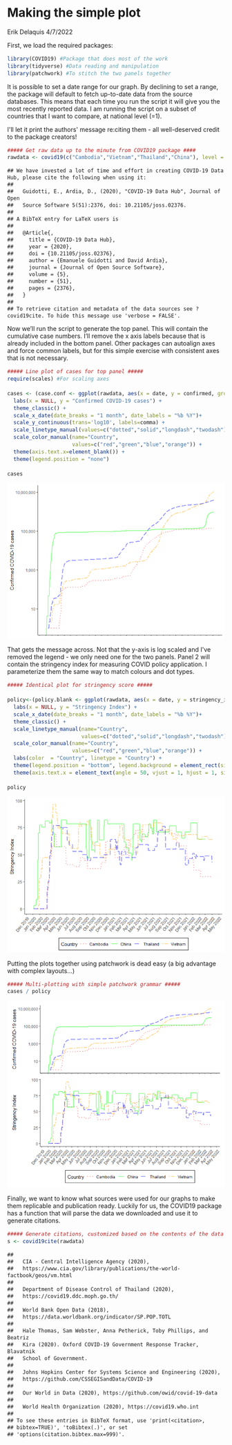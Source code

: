 Making the simple plot
================
Erik Delaquis
4/7/2022

First, we load the required packages:

``` r
library(COVID19) #Package that does most of the work
library(tidyverse) #Data reading and manipulation
library(patchwork) #To stitch the two panels together
```

It is possible to set a date range for our graph. By declining to set a
range, the package will default to fetch up-to-date data from the source
databases. This means that each time you run the script it will give you
the most recently reported data. I am running the script on a subset of
countries that I want to compare, at national level (=1).

I'll let it print the authors' message re:citing them - all well-deserved credit to the package creators!

``` r
##### Get raw data up to the minute from COVID19 package ####
rawdata <- covid19(c("Cambodia","Vietnam","Thailand","China"), level = 1)
```

    ## We have invested a lot of time and effort in creating COVID-19 Data Hub, please cite the following when using it:
    ## 
    ##   Guidotti, E., Ardia, D., (2020), "COVID-19 Data Hub", Journal of Open
    ##   Source Software 5(51):2376, doi: 10.21105/joss.02376.
    ## 
    ## A BibTeX entry for LaTeX users is
    ## 
    ##   @Article{,
    ##     title = {COVID-19 Data Hub},
    ##     year = {2020},
    ##     doi = {10.21105/joss.02376},
    ##     author = {Emanuele Guidotti and David Ardia},
    ##     journal = {Journal of Open Source Software},
    ##     volume = {5},
    ##     number = {51},
    ##     pages = {2376},
    ##   }
    ## 
    ## To retrieve citation and metadata of the data sources see ?covid19cite. To hide this message use 'verbose = FALSE'.

Now we’ll run the script to generate the top panel. This will contain
the cumulative case numbers. I’ll remove the x axis labels because that
is already included in the bottom panel. Other packages can autoalign
axes and force common labels, but for this simple exercise with
consistent axes that is not necessary.

``` r
##### Line plot of cases for top panel #####
require(scales) #For scaling axes

cases <- (case.conf <- ggplot(rawdata, aes(x = date, y = confirmed, group=administrative_area_level_1, color=administrative_area_level_1))) + geom_line(aes(linetype=administrative_area_level_1), size=1, alpha=0.5) + 
  labs(x = NULL, y = "Confirmed COVID-19 cases") + 
  theme_classic() +
  scale_x_date(date_breaks = "1 month", date_labels = "%b %Y")+
  scale_y_continuous(trans='log10', labels=comma) +
  scale_linetype_manual(values=c("dotted","solid","longdash","twodash"))+
  scale_color_manual(name="Country",
                     values=c("red","green","blue","orange")) +
  theme(axis.text.x=element_blank()) +
  theme(legend.position = "none")

cases
```

![](Plot-generation_files/figure-gfm/unnamed-chunk-3-1.png)<!-- -->

That gets the message across. Not that the y-axis is log scaled and I've removed the legend - we only need one for the two panels. Panel 2 will contain the stringency index for measuring COVID policy
application. I parameterize them the same way to match colours and dot
types.

``` r
##### Identical plot for stringency score #####

policy<-(policy.blank <- ggplot(rawdata, aes(x = date, y = stringency_index, group=id)))+geom_line(aes(linetype=administrative_area_level_1, color=administrative_area_level_1), size=1, alpha=0.5) + 
  labs(x = NULL, y = "Stringency Index") +
  scale_x_date(date_breaks = "1 month", date_labels = "%b %Y")+
  theme_classic() + 
  scale_linetype_manual(name="Country",
                        values=c("dotted","solid","longdash","twodash")) +
  scale_color_manual(name="Country",
                     values=c("red","green","blue","orange")) +
  labs(color  = "Country", linetype = "Country") + 
  theme(legend.position = "bottom", legend.background = element_rect(size=0.5, linetype="solid",colour ="black")) + 
  theme(axis.text.x = element_text(angle = 50, vjust = 1, hjust = 1, size = 10))

policy
```

![](Plot-generation_files/figure-gfm/unnamed-chunk-4-1.png)<!-- -->

Putting the plots together using patchwork is dead easy (a big advantage
with complex layouts…)

``` r
##### Multi-plotting with simple patchwork grammar #####
cases / policy
```

![](Plot-generation_files/figure-gfm/unnamed-chunk-5-1.png)<!-- -->

Finally, we want to know what sources were used for our graphs to make
them replicable and publication ready. Luckily for us, the COVID19
package has a function that will parse the data we downloaded and use it
to generate citations.

``` r
##### Generate citations, customized based on the contents of the data selected ########
s <- covid19cite(rawdata)
```

    ## 
    ##   CIA - Central Intelligence Agency (2020),
    ##   https://www.cia.gov/library/publications/the-world-factbook/geos/vm.html
    ## 
    ##   Department of Disease Control of Thailand (2020),
    ##   https://covid19.ddc.moph.go.th/
    ## 
    ##   World Bank Open Data (2018),
    ##   https://data.worldbank.org/indicator/SP.POP.TOTL
    ## 
    ##   Hale Thomas, Sam Webster, Anna Petherick, Toby Phillips, and Beatriz
    ##   Kira (2020). Oxford COVID-19 Government Response Tracker, Blavatnik
    ##   School of Government.
    ## 
    ##   Johns Hopkins Center for Systems Science and Engineering (2020),
    ##   https://github.com/CSSEGISandData/COVID-19
    ## 
    ##   Our World in Data (2020), https://github.com/owid/covid-19-data
    ## 
    ##   World Health Organization (2020), https://covid19.who.int
    ## 
    ## To see these entries in BibTeX format, use 'print(<citation>,
    ## bibtex=TRUE)', 'toBibtex(.)', or set
    ## 'options(citation.bibtex.max=999)'.
